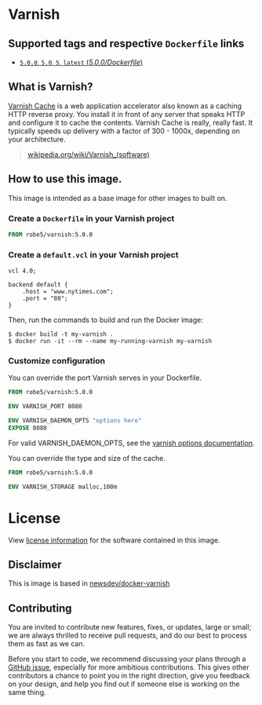 # Varnish

## Supported tags and respective `Dockerfile` links

- [`5.0.0`, `5.0`, `5`, `latest` (*5.0.0/Dockerfile*)](https://github.com/robe5/docker-varnish/blob/5/Dockerfile)

## What is Varnish?

[Varnish Cache](https://www.varnish-cache.org/) is a web application accelerator also known as a caching HTTP reverse proxy. You install it in front of any server that speaks HTTP and configure it to cache the contents. Varnish Cache is really, really fast. It typically speeds up delivery with a factor of 300 - 1000x, depending on your architecture.

> [wikipedia.org/wiki/Varnish_(software)](https://en.wikipedia.org/wiki/Varnish_(software))

## How to use this image.

This image is intended as a base image for other images to built on.

### Create a `Dockerfile` in your Varnish project

```dockerfile
FROM robe5/varnish:5.0.0
```

### Create a `default.vcl` in your Varnish project

```vcl
vcl 4.0;

backend default {
    .host = "www.nytimes.com";
    .port = "80";
}
```

Then, run the commands to build and run the Docker image:

```console
$ docker build -t my-varnish .
$ docker run -it --rm --name my-running-varnish my-varnish
```

### Customize configuration

You can override the port Varnish serves in your Dockerfile.

```dockerfile
FROM robe5/varnish:5.0.0

ENV VARNISH_PORT 8080

ENV VARNISH_DAEMON_OPTS "options here"
EXPOSE 8080
```

For valid VARNISH_DAEMON_OPTS, see the [varnish options documentation](https://www.varnish-cache.org/docs/5.0/reference/varnishd.html#options).



You can override the type and size of the cache.

```dockerfile
FROM robe5/varnish:5.0.0

ENV VARNISH_STORAGE malloc,100m
```


# License

View [license information](https://www.apache.org/licenses/LICENSE-2.0) for the software contained in this image.

## Disclaimer

This is image is based in [newsdev/docker-varnish](https://github.com/newsdev/docker-varnish)

## Contributing

You are invited to contribute new features, fixes, or updates, large or small; we are always thrilled to receive pull requests, and do our best to process them as fast as we can.

Before you start to code, we recommend discussing your plans through a [GitHub issue](https://github.com/docker-library/php/issues), especially for more ambitious contributions. This gives other contributors a chance to point you in the right direction, give you feedback on your design, and help you find out if someone else is working on the same thing.